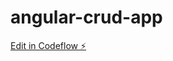 # angular-crud-app

[Edit in Codeflow ⚡️](https://stackblitz.com/~/github.com/hamptonalumkb/angular-crud-app)